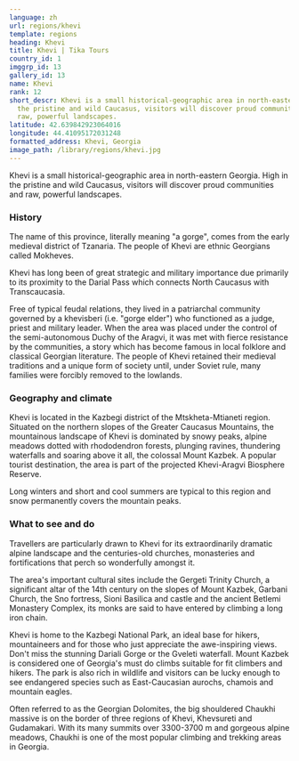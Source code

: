 ```yaml
---
language: zh
url: regions/khevi
template: regions
heading: Khevi
title: Khevi | Tika Tours
country_id: 1
imggrp_id: 13
gallery_id: 13
name: Khevi
rank: 12
short_descr: Khevi is a small historical-geographic area in north-eastern Georgia. High in
  the pristine and wild Caucasus, visitors will discover proud communities and
  raw, powerful landscapes.
latitude: 42.639842923064016
longitude: 44.41095172031248
formatted_address: Khevi, Georgia
image_path: /library/regions/khevi.jpg
---
```

<div class="row content-row"><!-- 1196 (1)-->

</div>

<div class="row content-row"><!-- 1197 (2)-->
<div class="col-12"><!-- 1591 -->

Khevi is a small historical-geographic area in north-eastern Georgia. High in the
pristine and wild Caucasus, visitors will discover proud communities and raw, powerful
landscapes.

</div>

</div>

<div class="row content-row"><!-- 1198 (4)-->
<div class="col-12 col-sm-6 col-md-6"><!-- 1592 -->

### History


The name of this province, literally meaning "a gorge", comes from the early medieval
district of Tzanaria. The people of Khevi are ethnic Georgians called Mokheves.

Khevi has long been of great strategic and military importance due primarily to its
proximity to the Darial Pass which connects North Caucasus with Transcaucasia.

Free of typical feudal relations, they lived in a patriarchal community governed
by a khevisberi (i.e. "gorge elder") who functioned as a judge, priest and military
leader. When the area was placed under the control of the semi-autonomous Duchy
of the Aragvi, it was met with fierce resistance by the communities, a story which
has become famous in local folklore and classical Georgian literature. The people
of Khevi retained their medieval traditions and a unique form of society until,
under Soviet rule, many families were forcibly removed to the lowlands.

### Geography and climate


Khevi is located in the Kazbegi district of the Mtskheta-Mtianeti region. Situated
on the northern slopes of the Greater Caucasus Mountains, the mountainous landscape
of Khevi is dominated by snowy peaks, alpine meadows dotted with rhododendron forests,
plunging ravines, thundering waterfalls and soaring above it all, the colossal Mount
Kazbek. A popular tourist destination, the area is part of the projected Khevi-Aragvi
Biosphere Reserve.

Long winters and short and cool summers are typical to this region and snow permanently
covers the mountain peaks.

</div>

<div class="col-12 col-sm-6 col-md-6"><!-- 1593 -->

### What to see and do


Travellers are particularly drawn to Khevi for its extraordinarily dramatic alpine
landscape and the centuries-old churches, monasteries and fortifications that perch
so wonderfully amongst it.

The area's important cultural sites include the Gergeti Trinity Church, a significant
altar of the 14th century on the slopes of Mount Kazbek, Garbani Church, the Sno
fortress, Sioni Basilica and castle and the ancient Betlemi Monastery Complex, its
monks are said to have entered by climbing a long iron chain.

Khevi is home to the Kazbegi National Park, an ideal base for hikers, mountaineers
and for those who just appreciate the awe-inspiring views. Don't miss the stunning
Dariali Gorge or the Gveleti waterfall. Mount Kazbek is considered one of Georgia's
must do climbs suitable for fit climbers and hikers. The park is also rich in wildlife
and visitors can be lucky enough to see endangered species such as East-Caucasian
aurochs, chamois and mountain eagles.

Often referred to as the Georgian Dolomites, the big shouldered Chaukhi massive is
on the border of three regions of Khevi, Khevsureti and Gudamakari. With its many
summits over 3300-3700 m and gorgeous alpine meadows, Chaukhi is one of the most
popular climbing and trekking areas in Georgia.

</div>

</div>
